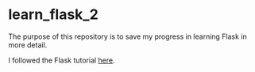 # learn_flask_2
The purpose of this repository is to save my progress in learning Flask in more detail.

I followed the Flask tutorial [here](https://www.youtube.com/watch?v=MwZwr5Tvyxo&list=PL-osiE80TeTs4UjLw5MM6OjgkjFeUxCYH).
